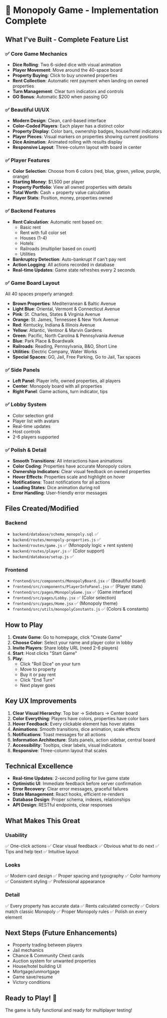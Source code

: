 # 🎲 Monopoly Game - Implementation Complete

## What I've Built - Complete Feature List

### ✅ Core Game Mechanics
- **Dice Rolling**: Two 6-sided dice with visual animation
- **Player Movement**: Move around the 40-space board
- **Property Buying**: Click to buy unowned properties
- **Rent Collection**: Automatic rent payment when landing on owned properties
- **Turn Management**: Clear turn indicators and controls
- **GO Bonus**: Automatic $200 when passing GO

### ✅ Beautiful UI/UX
- **Modern Design**: Clean, card-based interface
- **Color-Coded Players**: Each player has a distinct color
- **Property Display**: Color bars, ownership badges, house/hotel indicators
- **Player Pieces**: Visual markers on properties showing current positions
- **Dice Animation**: Animated rolling with results display
- **Responsive Layout**: Three-column layout with board in center

### ✅ Player Features
- **Color Selection**: Choose from 6 colors (red, blue, green, yellow, purple, orange)
- **Starting Money**: $1,500 per player
- **Property Portfolio**: View all owned properties with details
- **Total Worth**: Cash + property value calculation
- **Player Stats**: Position, money, properties owned

### ✅ Backend Features
- **Rent Calculation**: Automatic rent based on:
  - Basic rent
  - Rent with full color set
  - Houses (1-4)
  - Hotels
  - Railroads (multiplier based on count)
  - Utilities
- **Bankruptcy Detection**: Auto-bankrupt if can't pay rent
- **Action Logging**: All actions recorded in database
- **Real-time Updates**: Game state refreshes every 2 seconds

### ✅ Game Board Layout
All 40 spaces properly arranged:
- **Brown Properties**: Mediterranean & Baltic Avenue
- **Light Blue**: Oriental, Vermont & Connecticut Avenue
- **Pink**: St. Charles, States & Virginia Avenue
- **Orange**: St. James, Tennessee & New York Avenue
- **Red**: Kentucky, Indiana & Illinois Avenue
- **Yellow**: Atlantic, Ventnor & Marvin Gardens
- **Green**: Pacific, North Carolina & Pennsylvania Avenue
- **Blue**: Park Place & Boardwalk
- **Railroads**: Reading, Pennsylvania, B&O, Short Line
- **Utilities**: Electric Company, Water Works
- **Special Spaces**: GO, Jail, Free Parking, Go to Jail, Tax spaces

### ✅ Side Panels
- **Left Panel**: Player info, owned properties, all players
- **Center**: Monopoly board with all properties
- **Right Panel**: Game actions, turn indicator, tips

### ✅ Lobby System
- Color selection grid
- Player list with avatars
- Real-time updates
- Host controls
- 2-6 players supported

### ✅ Polish & Detail
- **Smooth Transitions**: All interactions have animations
- **Color Coding**: Properties have accurate Monopoly colors
- **Ownership Indicators**: Clear visual feedback on owned properties
- **Hover Effects**: Properties scale and highlight on hover
- **Notifications**: Toast notifications for all actions
- **Loading States**: Dice animation during roll
- **Error Handling**: User-friendly error messages

## Files Created/Modified

### Backend
- `backend/database/schema_monopoly.sql` ✅
- `backend/routes/monopoly-properties.js` ✅
- `backend/routes/game.js` ✅ (Monopoly logic + rent system)
- `backend/routes/player.js` ✅ (Color support)
- `backend/database/setup.js` ✅

### Frontend
- `frontend/src/components/MonopolyBoard.jsx` ✅ (Beautiful board)
- `frontend/src/components/PlayerInfoPanel.jsx` ✅ (Player stats)
- `frontend/src/pages/MonopolyGame.jsx` ✅ (Game interface)
- `frontend/src/pages/Lobby.jsx` ✅ (Color selection)
- `frontend/src/pages/Home.jsx` ✅ (Monopoly theme)
- `frontend/src/utils/monopolyConstants.js` ✅ (Colors & constants)

## How to Play

1. **Create Game**: Go to homepage, click "Create Game"
2. **Choose Color**: Select your name and player color in lobby
3. **Invite Players**: Share lobby URL (need 2-6 players)
4. **Start**: Host clicks "Start Game"
5. **Play**: 
   - Click "Roll Dice" on your turn
   - Move to property
   - Buy it or pay rent
   - Click "End Turn"
   - Next player goes

## Key UX Improvements

1. **Clear Visual Hierarchy**: Top bar → Sidebars → Center board
2. **Color Everything**: Players have colors, properties have color bars
3. **Hover Feedback**: Every clickable element has hover states
4. **Animations**: Smooth transitions, dice animation, scale effects
5. **Notifications**: Toast messages for all actions
6. **Information Architecture**: Stats panels, action sidebar, central board
7. **Accessibility**: Tooltips, clear labels, visual indicators
8. **Responsive**: Three-column layout that scales

## Technical Excellence

- **Real-time Updates**: 2-second polling for live game state
- **Optimistic UI**: Immediate feedback before server confirmation
- **Error Recovery**: Clear error messages, graceful failures
- **State Management**: React hooks, efficient re-renders
- **Database Design**: Proper schema, indexes, relationships
- **API Design**: RESTful endpoints, clear responses

## What Makes This Great

### Usability
✅ One-click actions
✅ Clear visual feedback
✅ Obvious what to do next
✅ Tips and help text
✅ Intuitive layout

### Looks
✅ Modern card design
✅ Proper spacing and typography
✅ Color harmony
✅ Consistent styling
✅ Professional appearance

### Detail
✅ Every property has accurate data
✅ Rents calculated correctly
✅ Colors match classic Monopoly
✅ Proper Monopoly rules
✅ Polish on every element

## Next Steps (Future Enhancements)

- Property trading between players
- Jail mechanics
- Chance & Community Chest cards
- Auction system for unwanted properties
- House/hotel building UI
- Mortgage/unmortgage
- Game save/resume
- Victory conditions

## Ready to Play! 🎉

The game is fully functional and ready for multiplayer testing!

